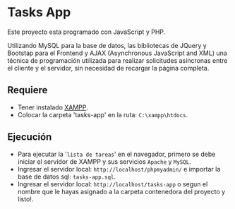 # Tasks App

Este proyecto esta programado con JavaScript y PHP.

Utilizando MySQL para la base de datos, las bibliotecas de JQuery y Bootstap para el Frontend y AJAX (Asynchronous JavaScript and XML) una técnica de programación utilizada para realizar solicitudes asíncronas entre el cliente y el servidor, sin necesidad de recargar la página completa.

## Requiere
- Tener instalado [XAMPP](https://www.apachefriends.org/es/index.html).
- Colocar la carpeta 'tasks-app' en la ruta: `C:\xampp\htdocs`.
  
## Ejecución
- Para ejecutar la '`lista de tareas`' en el navegador, primero se debe iniciar el servidor de XAMPP y sus servicios `Apache` y `MySQL`.
- Ingresar el servidor local: `http://localhost/phpmyadmin/` e importar la base de datos sql: `tasks-app.sql`.
- Ingresar el servidor local: `http://localhost/tasks-app` o segun el nombre que le hayas asignado a la carpeta contenedora del proyecto y listo!.
